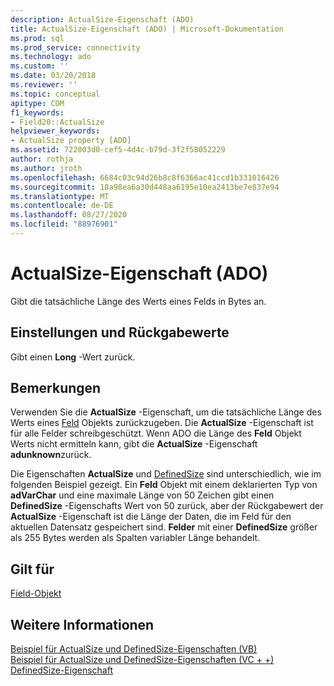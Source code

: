 ```yaml
---
description: ActualSize-Eigenschaft (ADO)
title: ActualSize-Eigenschaft (ADO) | Microsoft-Dokumentation
ms.prod: sql
ms.prod_service: connectivity
ms.technology: ado
ms.custom: ''
ms.date: 03/20/2018
ms.reviewer: ''
ms.topic: conceptual
apitype: COM
f1_keywords:
- Field20::ActualSize
helpviewer_keywords:
- ActualSize property [ADO]
ms.assetid: 722803d0-cef5-4d4c-b79d-3f2f58052229
author: rothja
ms.author: jroth
ms.openlocfilehash: 6684c03c94d26b8c8f6366ac41ccd1b331016426
ms.sourcegitcommit: 18a98ea6a30d448aa6195e10ea2413be7e837e94
ms.translationtype: MT
ms.contentlocale: de-DE
ms.lasthandoff: 08/27/2020
ms.locfileid: "88976901"
---
```

# <a name="actualsize-property-ado"></a>ActualSize-Eigenschaft (ADO)
Gibt die tatsächliche Länge des Werts eines Felds in Bytes an.  
  
## <a name="settings-and-return-values"></a>Einstellungen und Rückgabewerte  
 Gibt einen **Long** -Wert zurück.  
  
## <a name="remarks"></a>Bemerkungen  
 Verwenden Sie die **ActualSize** -Eigenschaft, um die tatsächliche Länge des Werts eines [Feld](./field-object.md) Objekts zurückzugeben. Die **ActualSize** -Eigenschaft ist für alle Felder schreibgeschützt. Wenn ADO die Länge des **Feld** Objekt Werts nicht ermitteln kann, gibt die **ActualSize** -Eigenschaft **adunknown**zurück.  
  
 Die Eigenschaften **ActualSize** und [DefinedSize](./definedsize-property.md) sind unterschiedlich, wie im folgenden Beispiel gezeigt. Ein **Feld** Objekt mit einem deklarierten Typ von **adVarChar** und eine maximale Länge von 50 Zeichen gibt einen **DefinedSize** -Eigenschafts Wert von 50 zurück, aber der Rückgabewert der **ActualSize** -Eigenschaft ist die Länge der Daten, die im Feld für den aktuellen Datensatz gespeichert sind. **Felder** mit einer **DefinedSize** größer als 255 Bytes werden als Spalten variabler Länge behandelt.  
  
## <a name="applies-to"></a>Gilt für  
 [Field-Objekt](./field-object.md)  
  
## <a name="see-also"></a>Weitere Informationen  
 [Beispiel für ActualSize und DefinedSize-Eigenschaften (VB)](./actualsize-and-definedsize-properties-example-vb.md)   
 [Beispiel für ActualSize und DefinedSize-Eigenschaften (VC + +)](./actualsize-and-definedsize-properties-example-vc.md)   
 [DefinedSize-Eigenschaft](./definedsize-property.md)